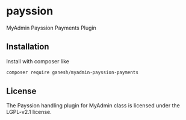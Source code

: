 # payssion
MyAdmin Payssion Payments Plugin

## Installation

Install with composer like

```sh
composer require ganesh/myadmin-payssion-payments
```

## License

The Payssion handling plugin for MyAdmin class is licensed under the LGPL-v2.1 license.